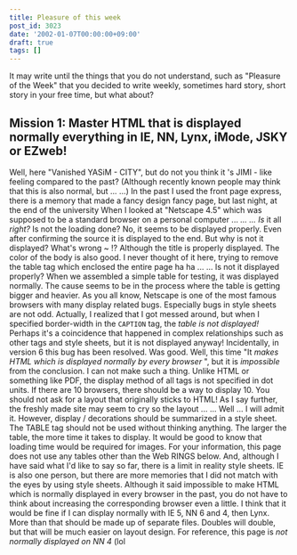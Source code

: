 ```yaml
---
title: Pleasure of this week
post_id: 3023
date: '2002-01-07T00:00:00+09:00'
draft: true
tags: []
---
```


It may write until the things that you do not understand, such as "Pleasure of the Week" that you decided to write weekly, sometimes hard story, short story in your free time, but what about?

## Mission 1: Master HTML that is displayed normally everything in IE, NN, Lynx, iMode, JSKY or EZweb!

Well, here "Vanished YASiM - CITY", but do not you think it 's JIMI - like feeling compared to the past? (Although recently known people may think that this is also normal, but ... ...) In the past I used the front page express, there is a memory that made a fancy design fancy page, but last night, at the end of the university When I looked at "Netscape 4.5" which was supposed to be a standard browser on a personal computer ... _... ... Is_ it all _right?_ Is not the loading done? No, it seems to be displayed properly. Even after confirming the source it is displayed to the end. But why is not it displayed? What's wrong ~ !? Although the title is properly displayed. The color of the body is also good. I never thought of it here, trying to remove the table tag which enclosed the entire page ha ha ... ... Is not it displayed properly? When we assembled a simple table for testing, it was displayed normally. The cause seems to be in the process where the table is getting bigger and heavier. As you all know, Netscape is one of the most famous browsers with many display related bugs. Especially bugs in style sheets are not odd. Actually, I realized that I got messed around, but when I specified border-width in the `CAPTION` tag, the _table is not displayed!_ Perhaps it's a coincidence that happened in complex relationships such as other tags and style sheets, but it is not displayed anyway! Incidentally, in version 6 this bug has been resolved. Was good. Well, this time "It _makes HTML which is displayed normally by every browser_ ", but it is _impossible_ from the conclusion. I can not make such a thing. Unlike HTML or something like PDF, the display method of all tags is not specified in dot units. If there are 10 browsers, there should be a way to display 10. You should not ask for a layout that originally sticks to HTML! As I say further, the freshly made site may seem to cry so the layout ... ... Well ... I will admit it. However, display / decorations should be summarized in a style sheet. The TABLE tag should not be used without thinking anything. The larger the table, the more time it takes to display. It would be good to know that loading time would be required for images. For your information, this page does not use any tables other than the Web RINGS below. And, although I have said what I'd like to say so far, there is a limit in reality style sheets. IE is also one person, but there are more memories that I did not match with the eyes by using style sheets. Although it said impossible to make HTML which is normally displayed in every browser in the past, you do not have to think about increasing the corresponding browser even a little. I think that it would be fine if I can display normally with IE 5, NN 6 and 4, then Lynx. More than that should be made up of separate files. Doubles will double, but that will be much easier on layout design. For reference, this page is _not normally displayed on NN 4_ (lol

